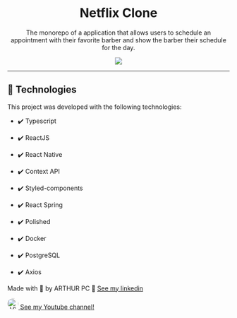 <h1 align="center">Netflix Clone</h1>

<p align="center">The monorepo of a application that allows users to schedule an appointment with their favorite barber and show the barber their schedule for the day.</p>

<div align="center" >
  <img src="https://joaoweb.com.br/Netflix_clone.gif">
</div>

---


## 🚀 Technologies

This project was developed with the following technologies:

- ✔️ Typescript

- ✔️ ReactJS

- ✔️ React Native


- ✔️ Context API

- ✔️ Styled-components

- ✔️ React Spring

- ✔️ Polished

- ✔️ Docker

- ✔️ PostgreSQL

- ✔️ Axios


Made with 💜 by ARTHUR PC 👋 [See my linkedin](https://www.linkedin.com/in/arthurpc03/)
<br>
<a href="http://youtube.com/c/arthurpc">
  <div style="align-self: center;align-items: center;" >
    <p><img src="./github/youtube.png" alt="ARTHUR PC" style="border-radius: 50%;width: 25px; height: 25px;">
      See my Youtube channel!</p>
  </div>
</a>
